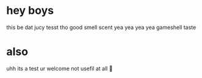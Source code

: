 # hey boys
this be dat jucy tesst tho good smell scent
yea yea yea yea
gameshell taste
# also
uhh its a test ur welcome
not usefil at all :rofl:
